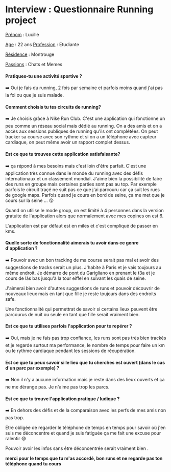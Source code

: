 # Interview : Questionnaire Running project

<u>Prénom</u> : Lucille

<u>Age</u> : 22 ans <u>Profession</u> : Etudiante

<u>Résidence</u> : Montrouge

<u>Passions</u> : Chats et Memes

#### Pratiques-tu une activité sportive ?

:arrow_right: Oui je fais du running, 2 fois par semaine et parfois moins quand j'ai pas la foi ou que je suis malade.

#### Comment choisis tu tes circuits de running?

:arrow_right: Je choisis grâce à Nike Run Club. C'est une application qui fonctionne un peu comme un réseau social mais dédié au running. On a des amis et on a accès aux sessions publiques de running qu'ils ont complétées. On peut tracker sa course avec son rythme et si on a un téléphone avec capteur cardiaque, on peut même avoir un rapport complet dessus.

#### Est ce que tu trouves cette application satisfaisante?

:arrow_right: ça répond à mes besoins mais c'est loin d'être parfait. C'est une application très connue dans le monde du running avec des défis internationaux et un classement mondial. J'aime bien la possibilité de faire des runs en groupe mais certaines parties sont pas au top. Par exemple parfois le circuit traçé ne suit pas ce que j'ai parcouru car ça suit les rues de google maps. Parfois quand je cours en bord de seine, ça me met que je cours sur la seine ... :dizzy_face:

Quand on utilise le mode group, on est limité à 4 personnes dans la version gratuite de l'application alors que normalement avec mes copines on est 6.

L'application est par défaut est en miles et c'est compliqué de passer en kms.

#### Quelle sorte de fonctionnalité aimerais tu avoir dans ce genre d'application ?

:arrow_right: Pouvoir avec un bon tracking de ma course serait pas mal et avoir des suggestions de tracks serait un plus. J'habite à Paris et je vais toujours au même endroit. Je démarre de pont du Garigliano en prenant le t3a et je cours de làs bas jusqu'à la tour eiffel en suivant les quais de seine.

J'aimerai bien avoir d'autres suggestions de runs et pouvoir découvrir de nouveaux lieux mais en tant que fille je reste toujours dans des endroits safe.

Une fonctionnalité qui permettrat de savoir si certains lieux peuvent être parcourus de nuit ou seule en tant que fille serait vraiment bien.

#### Est ce que tu utilises parfois l'application pour te repérer ?

:arrow_right: Oui, mais je ne fais pas trop confiance, les runs sont pas très bien trackés et je regarde surtout ma performance, le nombre de temps pour faire un km ou le rythme cardiaque pendant les sessions de récupération.

#### Est ce que tu peux savoir si le lieu que tu cherches est ouvert (dans le cas d'un parc par exemple) ?

:arrow_right: Non il n'y a aucune information mais je reste dans des lieux ouverts et ça ne me dérange pas. Je n'aime pas trop les parcs.

#### Est ce que tu trouve l'application pratique / ludique ?

:arrow_right: En dehors des défis et de la comparaison avec les perfs de mes amis non pas trop.

Etre obligée de regarder le téléphone de temps en temps pour savoir où j'en suis me déconcentre et quand je suis fatiguée ça me fait une excuse pour ralentir :sweat_smile:

Pouvoir avoir les infos sans être déconcentrée serait vraiment bien .



**merci pour le temps que tu m'as accordé, bon runs et ne regarde pas ton téléphone quand tu cours**
